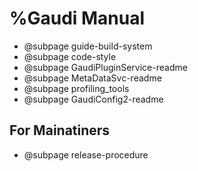 %Gaudi Manual
============

* @subpage guide-build-system
* @subpage code-style
* @subpage GaudiPluginService-readme
* @subpage MetaDataSvc-readme
* @subpage profiling_tools
* @subpage GaudiConfig2-readme

## For Mainatiners

* @subpage release-procedure
